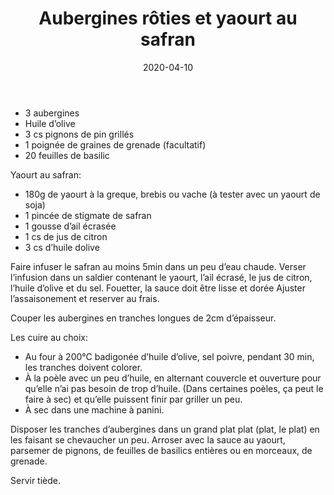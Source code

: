 ﻿---
title: Aubergines rôties et yaourt au safran
date: 2020-04-10
summary: Saveur contrastée, couleur vives, herbes et noix
source: Ottolenghi
---

* 3 aubergines
* Huile d’olive
* 3 cs pignons de pin grillés
* 1 poignée de graines de grenade (facultatif)
* 20 feuilles de basilic

Yaourt au safran:
* 180g de yaourt à la greque, brebis ou vache (à tester avec un yaourt de soja)
* 1 pincée de stigmate de safran
* 1 gousse d’ail écrasée
* 1 cs de jus de citron
* 3 cs d’huile dolive


Faire infuser le safran au moins 5min dans un peu d’eau chaude.
Verser l’infusion dans un saldier contenant le yaourt, l’ail écrasé, le jus de citron, l’huile d’olive et du sel.
Fouetter, la sauce doit être lisse et dorée
Ajuster l’assaisonement et reserver au frais.

Couper les aubergines en tranches longues de 2cm d’épaisseur.

Les cuire au choix: 
* Au four à 200°C badigonée d’huile d’olive, sel poivre, pendant 30 min, les tranches doivent colorer. 
* À la poèle avec un peu d’huile, en alternant couvercle et ouverture pour qu’elle n’ai pas besoin
  de trop d’huile. (Dans certaines poèles, ça peut le faire à sec) et qu’elle puissent finir par griller un peu. 
* À sec dans une machine à panini.


Disposer les tranches d’aubergines dans un grand plat plat (plat, le plat) en les faisant se chevaucher un peu.
Arroser avec la sauce au yaourt, parsemer de pignons, de feuilles de basilics entières ou en morceaux, de grenade.

Servir tiède.


